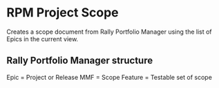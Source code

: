 RPM Project Scope
===============
Creates a scope document from Rally Portfolio Manager using the list of Epics in the current view.

Rally Portfolio Manager structure
---------------------------------
Epic = Project or Release
MMF = Scope
Feature = Testable set of scope
